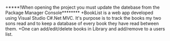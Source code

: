 +****!When opening the project you must update the datebase from the Package Manager Console********
+BookList is a web app developed using Visual Studio C#.Net MVC.  It's purpose is to track the books my two sons read and to keep a database of every book they have read between them.
+One can add/edit/delete books in Library and add/remove to a users list. 
